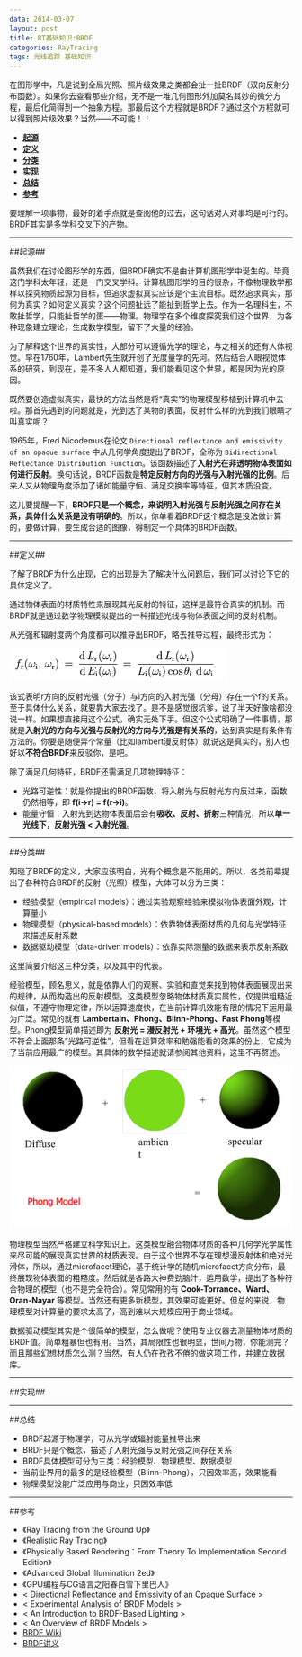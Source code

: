 ```yaml
---
data: 2014-03-07
layout: post
title: RT基础知识:BRDF
categories: RayTracing
tags: 光线追踪 基础知识
---
```


在图形学中，凡是说到全局光照、照片级效果之类都会扯一扯BRDF（双向反射分布函数）。如果你去查看那些介绍，无不是一堆几何图形外加莫名其妙的微分方程，最后化简得到一个抽象方程。那最后这个方程就是BRDF？通过这个方程就可以得到照片级效果？当然——不可能！！

- **[起源](#origin)**
- **[定义](#definition)**
- **[分类](#classify)**
- **[实现](#implement)**
- **[总结](#summary)**
- **[参考](#references)**

要理解一项事物，最好的着手点就是查阅他的过去，这句话对人对事均是可行的。BRDF其实是多学科交叉下的产物。

------------------------------------------------------------------------

##<span id="origin">起源</span>##

虽然我们在讨论图形学的东西，但BRDF确实不是由计算机图形学中诞生的。毕竟这门学科太年轻，还是一门交叉学科。计算机图形学的目的很杂，不像物理数学那样以探究物质起源为目标，但追求虚拟真实应该是个主流目标。既然追求真实，那何为真实？如何定义真实？这个问题扯远了能扯到哲学上去。作为一名理科生，不敢扯哲学，只能扯哲学的蛋——物理。物理学在多个维度探究我们这个世界，为各种现象建立理论，生成数学模型，留下了大量的经验。

为了解释这个世界的真实性，大部分可以遵循光学的理论，与之相关的还有人体视觉。早在1760年，Lambert先生就开创了光度量学的先河。然后结合人眼视觉体系的研究，到现在，差不多人人都知道，我们能看见这个世界，都是因为光的原因。

既然要创造虚拟真实，最快的方法当然是将“真实”的物理模型移植到计算机中去啦。那首先遇到的问题就是，光到达了某物的表面，反射什么样的光到我们眼睛才叫真实呢？

1965年，Fred Nicodemus在论文 `Directional reflectance and emissivity of an opaque surface` 中从几何学角度提出了BRDF，全称为 `Bidirectional Reflectance Distribution Function`。该函数描述了**入射光在非透明物体表面如何进行反射**。换句话说，BRDF函数是**特定反射方向的光强与入射光强的比例**。后来人又从物理角度添加了诸如能量守恒、满足交换率等特征，但其本质没变。

这儿要提醒一下，**BRDF只是一个概念，来说明入射光强与反射光强之间存在关系，具体什么关系是没有明确的**。所以，你单看着BRDF这个概念是没法做计算的，要做计算，要生成合适的图像，得制定一个具体的BRDF函数。

--------------------------------------------------------------------

##<span id = "definition">定义</span>##

了解了BRDF为什么出现，它的出现是为了解决什么问题后，我们可以讨论下它的具体定义了。

通过物体表面的材质特性来展现其光反射的特征，这样是最符合真实的机制。而BRDF就是通过数学物理模拟提出的一种描述光线与物体表面之间的反射机制。

从光强和辐射度两个角度都可以推导出BRDF，略去推导过程，最终形式为：

![](/image/raytracer_04_01.png)

该式表明r方向的反射光强（分子）与i方向的入射光强（分母）存在一个f的关系。至于具体什么关系，就要靠大家去找了。是不是感觉很坑爹，说了半天好像啥都没说一样。如果想直接用这个公式，确实无处下手。但这个公式明确了一件事情，那就是**入射光的方向与光强与反射光的方向与光强是有关系的**，达到真实是有条件有方法的。你要是随便弄个常量（比如lambert漫反射体）就说这是真实的，别人也好以**不符合BRDF**来反驳你，是吧。

除了满足几何特征，BRDF还需满足几项物理特征：

- 光路可逆性：就是你提出的BRDF函数，将入射光与反射光方向反过来，函数仍然相等，即 **f(i->r) = f(r->i)**。
- 能量守恒：入射光到达物体表面后会有**吸收、反射、折射**三种情况，所以**单一光线下，反射光强 < 入射光强**。

----------------------------------------------------------------

##<span id="classify">分类</span>##

知晓了BRDF的定义，大家应该明白，光有个概念是不能用的。所以，各类前辈提出了各种符合BRDF的反射（光照）模型，大体可以分为三类：

- 经验模型（empirical models）：通过实验观察经验来模拟物体表面外观，计算量小
- 物理模型（physical-based models）：依靠物体表面材质的几何与光学特征来描述反射系数
- 数据驱动模型（data-driven models）：依靠实际测量的数据来表示反射系数

这里简要介绍这三种分类，以及其中的代表。

经验模型，顾名思义，就是依靠人们的观察、实验和直觉来找到物体表面展现出来的规律，从而构造出的反射模型。这类模型忽略物体材质真实属性，仅提供粗糙近似值，不遵守物理定律，所以运算速度快，在当前计算机效能有限的情况下运用最为广泛。常见的就有 **Lambertain、Phong、Blinn-Phong、Fast Phong**等模型。Phong模型简单描述即为 **反射光 = 漫反射光 + 环境光 + 高光**。虽然这个模型不符合上面那条“光路可逆性”，但看在运算效率和勉强能看的效果的份上，它成为了当前应用最广的模型。其具体的数学描述就请参阅其他资料，这里不再赘述。

![](/image/raytracer_04_02.png)

物理模型当然严格建立科学知识上。这类模型融合物体材质的各种几何学光学属性来尽可能的展现真实世界的材质表现。由于这个世界不存在理想漫反射体和绝对光滑体，所以，通过microfacet理论，基于统计学的随机microfacet方向分布，最终展现物体表面的粗糙度。然后就是各路大神费劲脑汁，运用数学，提出了各种符合物理的模型（也不是完全符合）。常见常用的有 **Cook-Torrance、Ward、Oran-Nayar** 等模型。当然还有更多新模型，其效果可能更好。但总的来说，物理模型对计算量的要求太高了，高到难以大规模应用于商业领域。

数据驱动模型其实是个很简单的模型，怎么做呢？使用专业仪器去测量物体材质的BRDF值。简单粗暴但也有用。当然，其局限性也很明显，世间万物，你能测完？而且那些幻想材质怎么测？当然，有人仍在孜孜不倦的做这项工作，并建立数据库。

------------------------------------------------------------------

##<span id="implement">实现</span>##




---------------------------------------

##<span id = "summary">总结</span>

- BRDF起源于物理学，可从光学或辐射能量推导出来
- BRDF只是个概念，描述了入射光强与反射光强之间存在关系
- BRDF具体模型可分为三类：经验模型、物理模型、数据模型
- 当前业界用的最多的是经验模型（Blinn-Phong），只因效率高，效果能看
- 物理模型没能广泛应用与商业，只因效率低

--------------------------------------------------------------

##<span id="references">参考</span>

- 《Ray Tracing from the Ground Up》
- 《Realistic Ray Tracing》
- 《Physically Based Rendering：From Theory To Implementation Second Edition》
- 《Advanced Global Illumination 2ed》
- 《GPU编程与CG语言之阳春白雪下里巴人》
- < Directional Reflectance and Emissivity of an Opaque Surface >
- < Experimental Analysis of BRDF Models >
- < An Introduction to BRDF-Based Lighting >
- < An Overview of BRDF Models >
- [BRDF Wiki](http://en.wikipedia.org/wiki/Bidirectional_reflectance_distribution_function "BRDF-wiki")
- [BRDF讲义](http://www.doc88.com/p-51966729050.html)
